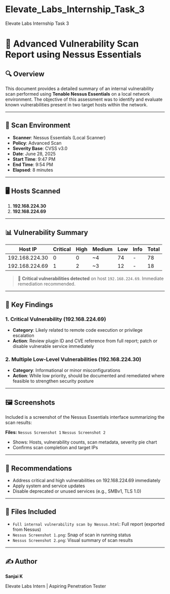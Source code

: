 # Elevate_Labs_Internship_Task_3
Elevate Labs Internship Task 3

# 📄 Advanced Vulnerability Scan Report using Nessus Essentials

## 🔍 Overview

This document provides a detailed summary of an internal vulnerability scan performed using **Tenable Nessus Essentials** on a local network environment. The objective of this assessment was to identify and evaluate known vulnerabilities present in two target hosts within the network.

---

## 🧰 Scan Environment

* **Scanner**: Nessus Essentials (Local Scanner)
* **Policy**: Advanced Scan
* **Severity Base**: CVSS v3.0
* **Date**: June 28, 2025
* **Start Time**: 9:47 PM
* **End Time**: 9:54 PM
* **Elapsed**: 8 minutes

---

## 🖥️ Hosts Scanned

1. **192.168.224.30**
2. **192.168.224.69**

---

## 📊 Vulnerability Summary

| Host IP        | Critical | High | Medium | Low | Info | Total |
| -------------- | -------- | ---- | ------ | --- | ---- | ----- |
| 192.168.224.30 | 0        | 0    | \~4    | 74  | -    | 78    |
| 192.168.224.69 | 1        | 2    | \~3    | 12  | -    | 18    |

> 🔴 **Critical vulnerabilities detected** on host `192.168.224.69`. Immediate remediation recommended.

---

## 🧪 Key Findings

### 1. **Critical Vulnerability** (192.168.224.69)

* **Category**: Likely related to remote code execution or privilege escalation
* **Action**: Review plugin ID and CVE reference from full report; patch or disable vulnerable service immediately

### 2. **Multiple Low-Level Vulnerabilities** (192.168.224.30)

* **Category**: Informational or minor misconfigurations
* **Action**: While low priority, should be documented and remediated where feasible to strengthen security posture

---

## 🖼️ Screenshots

Included is a screenshot of the Nessus Essentials interface summarizing the scan results:

**Files:**
`Nessus Screenshot 1`
`Nessus Screenshot 2`

* Shows: Hosts, vulnerability counts, scan metadata, severity pie chart
* Confirms scan completion and target IPs

---

## 📌 Recommendations

* Address critical and high vulnerabilities on 192.168.224.69 immediately
* Apply system and service updates
* Disable deprecated or unused services (e.g., SMBv1, TLS 1.0)

---

## 📁 Files Included

* `Full internal vulnerability scan by Nessus.html`: Full report (exported from Nessus)
* `Nessus Screenshot 1.png`: Snap of scan in running status
* `Nessus Screenshot 2.png`: Visual summary of scan results

---

## ✍️ Author

**Sanjai K**

Elevate Labs Intern | Aspiring Penetration Tester
